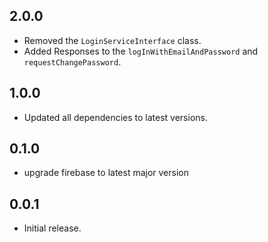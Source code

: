 ## 2.0.0

* Removed the `LoginServiceInterface` class.
* Added Responses to the `logInWithEmailAndPassword` and `requestChangePassword`.

## 1.0.0

* Updated all dependencies to latest versions.

## 0.1.0

* upgrade firebase to latest major version

## 0.0.1

* Initial release.
